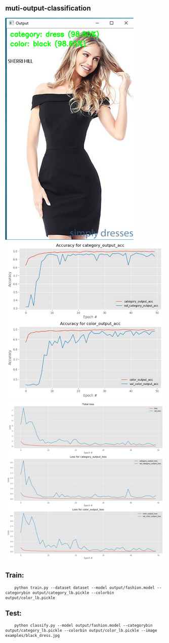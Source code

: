 ## muti-output-classification
![](https://github.com/hyhouyong/muti-output-classification/blob/master/output/1.png)<br>
![](https://github.com/hyhouyong/muti-output-classification/blob/master/output/output_accs.png)<br>
![](https://github.com/hyhouyong/muti-output-classification/blob/master/output/output_losses.png)
## Train:
        python train.py --dataset dataset --model output/fashion.model --categorybin output/category_lb.pickle --colorbin output/color_lb.pickle
        
## Test:
        python classify.py --model output/fashion.model --categorybin output/category_lb.pickle --colorbin output/color_lb.pickle --image examples/black_dress.jpg

